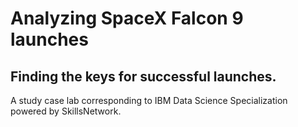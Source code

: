 # Analyzing SpaceX Falcon 9 launches

## Finding the keys for successful launches. 

A study case lab corresponding to IBM Data Science Specialization powered by SkillsNetwork.

